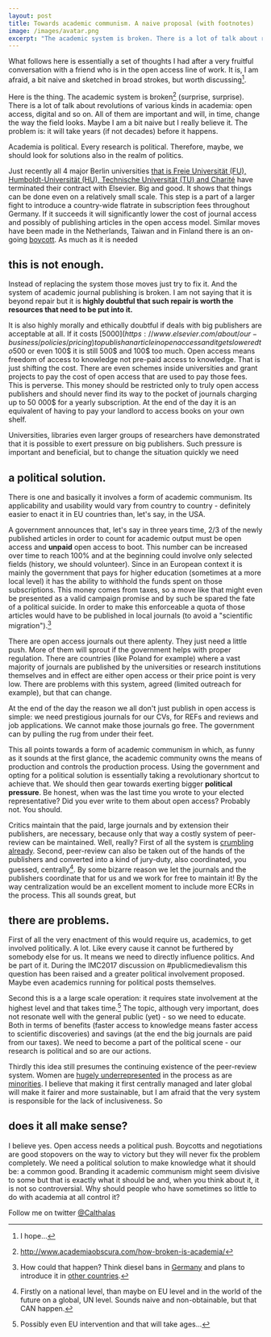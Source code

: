 ```yaml
---
layout: post
title: Towards academic communism. A naive proposal (with footnotes)
image: /images/avatar.png
excerpt: "The academic system is broken. There is a lot of talk about revolutions of various kinds in academia: open access, digital and so on. All of them are important and will, in time, change the way the field looks. Maybe I am a bit naive but I really believe it. The problem is: it will take years if not decades before it happens. Academia is political. Every research is political. Therefore, maybe, we should look for solutions also in the realm of politics."
---
```


What follows here is essentially a set of thoughts I had after a very fruitful conversation with a friend who is in the open access line of work. It is, I am afraid, a bit naive and sketched in broad strokes, but  worth discussing[^1].

Here is the thing. The academic system is broken[^2] (surprise, surprise). There is a lot of talk about revolutions of various kinds in academia: open access, digital and so on. All of them are important and will, in time, change the way the field looks. Maybe I am a bit naive but I really believe it. The problem is: it will take years (if not decades) before it happens.

Academia is political. Every research is political. Therefore, maybe, we should look for solutions also in the realm of politics.

Just recently all 4 major Berlin universities [that is Freie Universität (FU), Humboldt-Universität (HU), Technische Universität (TU) and Charité](http://www.berliner-zeitung.de/27926974) have terminated their contract with Elsevier. Big and good. It shows that things can be done even on a relatively small scale. This step is a part of a larger fight to introduce a country-wide flatrate in subscription fees throughout Germany. If it succeeds it will significantly lower the cost of journal access and possibly of publishing articles in the open access model. Similar moves have been made in the Netherlands, Taiwan and in Finland there is an on-going [boycott](http://www.nodealnoreview.org/#statement). As much as it is needed

## this is not enough.

Instead of replacing the system those moves just try to fix it. And the system of academic journal publishing is broken. I am not saying that it is beyond repair but it is **highly doubtful that such repair is worth the resources that need to be put into it.**

It is also highly morally and ethically doubtful if deals with big publishers are acceptable at all. If it costs [5000$](https://www.elsevier.com/about/our-business/policies/pricing) to publish an article in open access and it gets lowered to 500$ or even 100$ it is still 500$ and 100$ too much. Open access means freedom of access to knowledge not pre-paid access to knowledge. That is just shifting the cost. There are even schemes inside universities and grant projects to pay the cost of open access that are used to pay those fees. This is perverse. This money should be restricted only to truly open access publishers and should never find its way to the pocket of journals charging up to 50 000$ for a yearly subscription. At the end of the day it is an equivalent of having to pay your landlord to access books on your own shelf.

Universities, libraries even larger groups of researchers have demonstrated that it is possible to exert pressure on big publishers. Such pressure is important and beneficial, but to change the situation quickly we need

## a political solution.

There is one and basically it involves a form of academic communism. Its applicability and usability would vary from country to country - definitely easier to enact it in EU countries than, let's say, in the USA.

A government announces that, let's say in three years time, 2/3 of the newly published articles in order to count for academic output must be open access and **unpaid** open access to boot. This number can be increased over time to reach 100% and at the beginning could involve only selected fields (history, we should volunteer). Since in an European context it is mainly the government that pays for higher education (sometimes at a more local level) it has the ability to withhold the funds spent on those subscriptions. This money comes from taxes, so a move like that might even be presented as a valid campaign promise and by such be spared the fate of a political suicide. In order to make this enforceable a quota of those articles would have to be published in local journals (to avoid a "scientific migration").[^3]

There are open access journals out there aplenty. They just need a little push. More of them will sprout if the government helps with proper regulation. There are countries (like Poland for example) where a vast majority of journals are published by the universities or research institutions themselves and in effect are either open access or their price point is very low. There are problems with this system, agreed (limited outreach for example), but that can change.

At the end of the day the reason we all don't just publish in open access is simple: we need prestigious journals for our CVs, for REFs and reviews and job applications. We cannot make those journals go free. The government can by pulling the rug from under their feet.

This all points towards a form of academic communism in which, as funny as it sounds at the first glance, the academic community owns the means of production and controls the production process. Using the government and opting for a political solution is essentially taking a revolutionary shortcut to achieve that. We should then gear towards exerting bigger **political pressure**. Be honest, when was the last time you wrote to your elected representative? Did you ever write to them about open access? Probably not. You should.

Critics maintain that the paid, large journals and by extension their publishers, are necessary, because only that way a costly system of peer-review can be maintained. Well, really? First of all the system is [crumbling already](https://www.nature.com/news/open-access-is-tiring-out-peer-reviewers-1.16403). Second, peer-review can also be taken out of the hands of the publishers and converted into a kind of jury-duty, also coordinated, you guessed, centrally[^4]. By some bizarre reason we let the journals and the publishers coordinate that for us and we work for free to maintain it! By the way centralization would be an excellent moment to include more ECRs in the process. This all sounds great, but

## there are problems.

First of all the very enactment of this would require us, academics, to get involved politically. A lot. Like every cause it cannot be furthered by somebody else for us. It means we need to directly influence politics. And be part of it. During the IMC2017 discussion on #publicmedievalism this question has been raised and a greater political involvement proposed. Maybe even academics running for political posts themselves.

Second this is a a large scale operation: it requires state involvement at the highest level and that takes time.[^5] The topic, although very important, does not resonate well with the general public (yet) - so we need to educate. Both in terms of benefits (faster access to knowledge means faster access to scientific discoveries) and savings (at the end the big journals are paid from our taxes). We need to become a part of the political scene - our research is political and so are our actions.

Thirdly this idea still presumes the continuing existence of the peer-review system. Women are [hugely underrepresented](http://www.popsci.com/women-are-asked-to-review-fewer-studies-especially-by-men) in the process as are [minorities](https://arstechnica.com/science/2016/06/implicit-bias-still-hinders-minority-researchers/). I believe that making it first centrally managed and later global will make it fairer and more sustainable, but I am afraid that the very system is responsible for the lack of inclusiveness. So 

## does it all make sense?

I believe yes. Open access needs a political push. Boycotts and negotiations are good stopovers on the way to victory but they will never fix the problem completely. We need a political solution to make knowledge what it should be: a common good. Branding it academic communism might seem divisive to some but that is exactly what it should be and, when you think about it, it is not so controversial. Why should people who have sometimes so little to do with academia at all control it?

Follow me on twitter [@Calthalas](https://twitter.com/Calthalas)

[^1]: I hope...
[^2]: http://www.academiaobscura.com/how-broken-is-academia/
[^3]: How could that happen? Think diesel bans in [Germany](https://www.theguardian.com/cities/2017/apr/13/death-of-diesel-wonder-fuel-new-asbestos) and plans to introduce it in [other countries](https://www.technologyreview.com/s/604059/europe-is-dead-serious-about-killing-off-diesel-cars/).
[^4]: Firstly on a national level, than maybe on EU level and in the world of the future on a global, UN level. Sounds naive and non-obtainable, but that CAN happen.
[^5]: Possibly even EU intervention and that will take ages...

